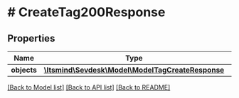 # # CreateTag200Response

## Properties

Name | Type | Description | Notes
------------ | ------------- | ------------- | -------------
**objects** | [**\Itsmind\Sevdesk\Model\ModelTagCreateResponse**](ModelTagCreateResponse.md) |  | [optional]

[[Back to Model list]](../../README.md#models) [[Back to API list]](../../README.md#endpoints) [[Back to README]](../../README.md)
